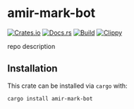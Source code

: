 # amir-mark-bot
[![Crates.io](https://img.shields.io/crates/v/amir-mark-bot)](https://crates.io/crates/amir-mark-bot) 
[![Docs.rs](https://docs.rs/amir-mark-bot/badge.svg)](https://docs.rs/amir-mark-bot) 
[![Build](https://github.com/Ewpratten/amir-mark-bot/actions/workflows/build.yml/badge.svg)](https://github.com/Ewpratten/amir-mark-bot/actions/workflows/build.yml)
[![Clippy](https://github.com/Ewpratten/amir-mark-bot/actions/workflows/clippy.yml/badge.svg)](https://github.com/Ewpratten/amir-mark-bot/actions/workflows/clippy.yml)


repo description

## Installation

This crate can be installed via `cargo` with:

```sh
cargo install amir-mark-bot
```
